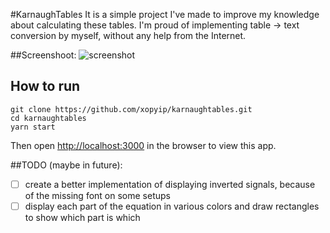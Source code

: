 #KarnaughTables
It is a simple project I've made to improve my knowledge about calculating these tables. I'm proud of implementing table -> text conversion by myself, without any help from the Internet.

##Screenshoot:
![screenshot](https://i.imgur.com/ezW6OU9.png)

## How to run

```
git clone https://github.com/xopyip/karnaughtables.git
cd karnaughtables
yarn start
```

Then open [http://localhost:3000](http://localhost:3000) in the browser to view this app.

##TODO (maybe in future):
- [ ] create a better implementation of displaying inverted signals, because of the missing font on some setups
- [ ] display each part of the equation in various colors and draw rectangles to show which part is which
